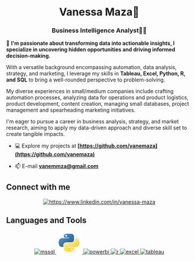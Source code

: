 <h1 align="center"> Vanessa Maza👋 </h1>
<h3 align="center">Business Intelligence Analyst👩‍💻</h3>

 💬 **I'm passionate about transforming data into actionable insights, I specialize in uncovering hidden opportunities and driving informed decision-making.**

With a versatile background encompassing automation, data analysis, strategy, and marketing, I leverage my skills in **Tableau, Excel, Python, R, and SQL** to bring a well-rounded perspective to problem-solving.

My diverse experiences in small/medium companies include crafting automation processes, analyzing data for operations and product logistics, product development, content creation, managing small databases, project management and spearheading marketing initiatives.

I'm eager to pursue a career in business analysis, strategy, and market research, aiming to apply my data-driven approach and diverse skill set to create tangible impacts.

- 💻 Explore my projects at **[https://github.com/vanemaza](https://github.com/vanemaza)**

- 📫 E-mail **vanemmza@gmail.com**


## Connect with me
<p align="center">
<a href="https://www.linkedin.com/in/vanessa-maza" target="blank"><img align="center" src="https://raw.githubusercontent.com/rahuldkjain/github-profile-readme-generator/master/src/images/icons/Social/linked-in-alt.svg" alt="https://www.linkedin.com/in/vanessa-maza" height="50" width="60" /></a>
</p>

## Languages and Tools
<p align="center">
  <a href="https://www.mysql.com/" target="_blank">
    <img src="https://javguerra.github.io/assets/img/mysql.png" alt="mssql" width="70" height="60"/>
  </a>
  <a href="https://www.python.org" target="_blank" rel="noreferrer">
    <img src="https://raw.githubusercontent.com/devicons/devicon/master/icons/python/python-original.svg" alt="python" width="70" height="60"/>
  </a>
  <a href="https://powerbi.microsoft.com" target="_blank" rel="noreferrer">
    <img src="https://upload.wikimedia.org/wikipedia/commons/c/cf/New_Power_BI_Logo.svg" alt="powerbi" width="70" height="60"/>
  </a>
  <a href="https://www.r-project.org" target="_blank" rel="noreferrer">
    <img src="https://www.r-project.org/logo/Rlogo.png" alt="r" width="70" height="60"/>
  </a>
  <a href="https://www.microsoft.com/en-us/microsoft-365/excel" target="_blank" rel="noreferrer">
    <img src="https://upload.wikimedia.org/wikipedia/commons/thumb/3/34/Microsoft_Office_Excel_%282019%E2%80%93present%29.svg/768px-Microsoft_Office_Excel_%282019%E2%80%93present%29.svg.png" alt="excel" width="70" height="60"/>
  </a>
  <a href="https://www.tableau.com" target="_blank" rel="noreferrer">
    <img src="https://upload.wikimedia.org/wikipedia/commons/4/4b/Tableau_Logo.png" alt="tableau" width="200" height="60"/>
  </a>
  </p>
